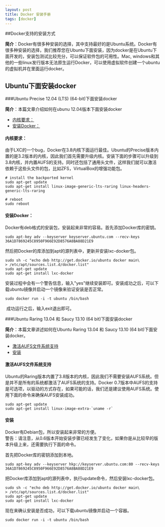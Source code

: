 ```yaml
---
layout: post
title: Docker 安装手册
tags: [docker]
---
```


##Docker支持的安装方式

**简介**：Docker有很多种安装的选择，其中支持最好的是Ubuntu系统。Docker有很多种安装的选择，我们推荐您在Ubuntu下面安装，因为docker是在Ubuntu下面开发的，安装包测试比较充分，可以保证软件包的可用性。Mac, windows和其他的一些linux发行版本无法原生运行Docker，可以使用虚拟软件创建一个ubuntu的虚拟机并在里面运行docker。

## Ubuntu下面安装docker

###Ubuntu Precise 12.04 (LTS) (64-bit)下面安装docker

**简介**：本篇文章介绍如何在ubunu 12.04版本下面安装docker

  * [内核要求：](http://www.docker.org.cn/book/install/20_install-docker-under-ubuntu-precise.html#0)
  * [安装Docker：](http://www.docker.org.cn/book/install/20_install-docker-under-ubuntu-precise.html#1)

#### 内核要求：

由于LXC的一个bug，Docker在3.8内核下面运行最佳。Ubuntu的Precise版本内置的是3.2版本的内核，因此我们首先需要升级内核。安装下面的步骤可以升级到3.8内核，并内置AUFS的支持。同时还包括了通用头文件，这样我们就可以激活依赖于这些头文件的包，比如ZFS，VirtualBox的增强功能包。
    
    # install the backported kernel
    sudo apt-get update
    sudo apt-get install linux-image-generic-lts-raring linux-headers-generic-lts-raring
    
    # reboot
    sudo reboot

#### 安装Docker：  


Docker有deb格式的安装包，安装起来非常的容易。首先添加Docker库的密钥。
    
    sudo apt-key adv --keyserver keyserver.ubuntu.com --recv-keys 36A1D7869245C8950F966E92D8576A8BA88D21E9

然后把Docker的库添加到apt的源列表中，更新并安装lxc-docker包。
    
    sudo sh -c "echo deb http://get.docker.io/ubuntu docker main\
    > /etc/apt/sources.list.d/docker.list"
    sudo apt-get update
    sudo apt-get install lxc-docker

安装过程中会有一个警告信息，输入"yes"继续安装即可。安装成功之后，可以下载ubuntu镜像并启动一个镜像来验证安装是否正常。
    
    sudo docker run -i -t ubuntu /bin/bash

 成功运行之后，输入exit退出即可。


###Ubuntu Raring 13.04 和 Saucy 13.10 (64 bit)下面安装docker

**简介**：本篇文章讲述如何在Ubuntu Raring 13.04 和 Saucy 13.10 (64 bit)下面安装docker。

  * [激活AUFS文件系统支持](http://www.docker.org.cn/book/install/21_install-docer-under-ubuntu-Raring-and-Saucy.html#0)
  * [安装](http://www.docker.org.cn/book/install/21_install-docer-under-ubuntu-Raring-and-Saucy.html#1)

#### 激活AUFS文件系统支持

Ubuntu的Raring版本内置了3.8版本的内核，因此我们不需要安装AUFS系统。但是并不是所有的系统都激活了AUFS系统的支持。Docker 0.7版本中AUFS的支持是可选项，以驱动的方式存在，如果可能的话，我们还是建议使用AUFS系统。使用下面的命令来确保AUFS安装成功。
    
    sudo apt-get update
    sudo apt-get install linux-image-extra-`uname -r`

#### 安装

Docker有Debian包，所以安装起来非常的方便。  
警告：请注意，从0.6版本开始安装步骤已经发生了变化，如果你是从比较早的版本升级上来，还需要执行下面的命令。  
  


首先把Docker库的密钥添加到本地。
    
    sudo apt-key adv --keyserver hkp://keyserver.ubuntu.com:80 --recv-keys 36A1D7869245C8950F966E92D8576A8BA88D21E9

把Docker库添加到apt的源列表中，执行update命令，然后安装lxc-docker包。  

    
    sudo sh -c "echo deb http://get.docker.io/ubuntu docker main\
    > /etc/apt/sources.list.d/docker.list"
    sudo apt-get update
    sudo apt-get install lxc-docker

现在来确认安装是否成功，可以下载ubuntu镜像并启动一个容器。
    
    sudo docker run -i -t ubuntu /bin/bash 

